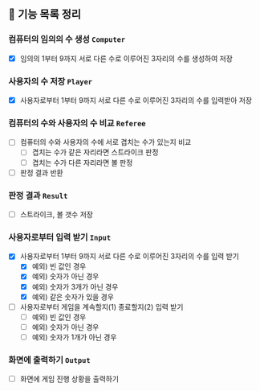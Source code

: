 ## 🚀 기능 목록 정리

### 컴퓨터의 임의의 수 생성 `Computer`

- [x] 임의의 1부터 9까지 서로 다른 수로 이루어진 3자리의 수를 생성하여 저장

### 사용자의 수 저장 `Player`

- [x] 사용자로부터 1부터 9까지 서로 다른 수로 이루어진 3자리의 수를 입력받아 저장

### 컴퓨터의 수와 사용자의 수 비교 `Referee`

- [ ] 컴퓨터의 수와 사용자의 수에 서로 겹치는 수가 있는지 비교
    - [ ] 겹치는 수가 같은 자리라면 스트라이크 판정
    - [ ] 겹치는 수가 다른 자리라면 볼 판정
- [ ] 판정 결과 반환

### 판정 결과 `Result`

- [ ] 스트라이크, 볼 갯수 저장

### 사용자로부터 입력 받기 `Input`

- [x] 사용자로부터 1부터 9까지 서로 다른 수로 이루어진 3자리의 수를 입력 받기
    - [x] 예외) 빈 값인 경우
    - [x] 예외) 숫자가 아닌 경우
    - [x] 예외) 숫자가 3개가 아닌 경우
    - [x] 예외) 같은 숫자가 있을 경우
- [ ] 사용자로부터 게임을 계속할지(1) 종료할지(2) 입력 받기
    - [ ] 예외) 빈 값인 경우
    - [ ] 예외) 숫자가 아닌 경우
    - [ ] 예외) 숫자가 1개가 아닌 경우

### 화면에 출력하기 `Output`

- [ ] 화면에 게임 진행 상황을 출력하기
